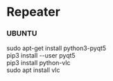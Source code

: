 # Repeater


### UBUNTU

sudo apt-get install python3-pyqt5  
pip3 install --user pyqt5  
pip3 install python-vlc  
sudo apt install vlc  
